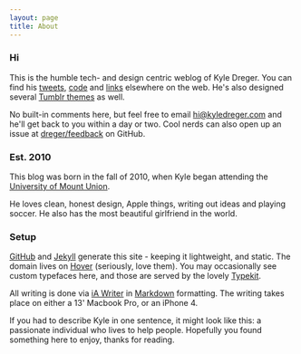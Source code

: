 ```yaml
---
layout: page
title: About
---
```


### Hi

This is the humble tech- and design centric weblog of Kyle Dreger. You can find his [tweets](http://twitter.com/dreger), [code](http://github.com/dreger) and [links](http://pinboard.in/u:kyledreger) elsewhere on the web. He's also designed several [Tumblr themes](http://tumblr.com/themes/by/kyledreger) as well. 

No built-in comments here, but feel free to email <hi@kyledreger.com> and he'll get back to you within a day or two. Cool nerds can also open up an issue at [dreger/feedback](https://github.com/dreger/feedback/issues/new) on GitHub.

### Est. 2010

This blog was born in the fall of 2010, when Kyle began attending the [University of Mount Union](http://mountunion.edu). 

He loves clean, honest design, Apple things, writing out ideas and playing soccer. He also has the most beautiful girlfriend in the world. 

### Setup

[GitHub](http://github.com) and [Jekyll](https://github.com/mojombo/jekyll/) generate this site - keeping it lightweight, and static. The domain lives on [Hover](http://hover.com) (seriously, love them). You may occasionally see custom typefaces here, and those are served by the lovely [Typekit](http://typekit.com). 

All writing is done via [iA Writer](http://www.iawriter.com/) in [Markdown](http://daringfireball.net/projects/markdown) formatting. The writing takes place on either a 13' Macbook Pro, or an iPhone 4.

If you had to describe Kyle in one sentence, it might look like this: a passionate individual who lives to help people. Hopefully you found something here to enjoy, thanks for reading. 